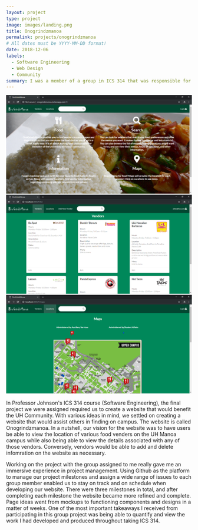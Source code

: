 ```yaml
---
layout: project
type: project
image: images/landing.png
title: Onogrindzmanoa
permalink: projects/onogrindzmanoa
# All dates must be YYYY-MM-DD format!
date: 2018-12-06
labels:
  - Software Engineering
  - Web Design
  - Community
summary: I was a member of a group in ICS 314 that was responsible for creating a website to help the UH Community find food.
---
```


<div class="ui small rounded images">
  <img class="ui image" src="../images/landing.png">
  <img class="ui image" src="../images/list.png">
  <img class="ui image" src="../images/locations.png">
</div>

In Professor Johnson's ICS 314 course (Software Engineering), the final project we were assigned required us to create a website that would benefit the UH Community. With various ideas in mind, we settled on creating a website that would assist others in finding on campus. The website is called Onogrindzmanoa. In a nutshell, our vision for the website was to have users be able to view the location of various food venders on the UH Manoa campus while also being able to view the details associated with any of those vendors. Conversely, vendors would be able to add and delete infomration on the website as necessary.

Working on the project with the group assigned to me really gave me an immersive experience in project management. Using Github as the platform to manage our project milestones and assign a wide range of issues to each group member enabled us to stay on track and on schedule when developing our website. There were three milestones in total, and after completing each milestone the website became more refined and complete. Page ideas went from mockups to functioning components and designs in a matter of weeks. One of the most important takeaways I received from participating in this group project was being able to quantify and view the work I had developed and produced throughout taking ICS 314.



